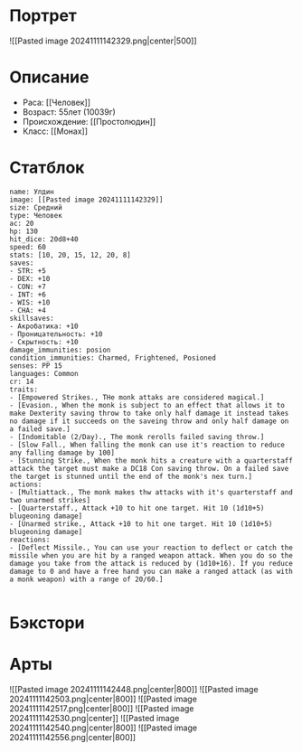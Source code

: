 # Портрет
![[Pasted image 20241111142329.png|center|500]]
# Описание
* Раса: [[Человек]]
* Возраст: 55лет (10039г)
* Происхождение: [[Простолюдин]]
* Класс: [[Монах]]
# Статблок
```statblock  
name: Улдин  
image: [[Pasted image 20241111142329]]
size: Средний  
type: Человек 
ac: 20
hp: 130
hit_dice: 20d8+40
speed: 60
stats: [10, 20, 15, 12, 20, 8]  
saves:  
- STR: +5
- DEX: +10
- CON: +7
- INT: +6
- WIS: +10
- CHA: +4
skillsaves:  
- Акробатика: +10
- Проницательность: +10
- Скрытность: +10
damage_immunities: posion
condition_immunities: Charmed, Frightened, Posioned
senses: PP 15
languages: Common
cr: 14
traits:  
- [Empowered Strikes., THe monk attaks are considered magical.]  
- [Evasion., When the monk is subject to an effect that allows it to make Dexterity saving throw to take only half damage it instead takes no damage if it succeeds on the saveing throw and only half damage on a failed save.]
- [Indomitable (2/Day)., The monk rerolls failed saving throw.]
- [Slow Fall., When falling the monk can use it's reaction to reduce any falling damage by 100]
- [Stunning Strike., When the monk hits a creature with a quarterstaff attack the target must make a DC18 Con saving throw. On a failed save the target is stunned until the end of the monk's nex turn.]
actions:  
- [Multiattack., The monk makes thw attacks with it's quarterstaff and two unarmed strikes]  
- [Quarterstaff., Attack +10 to hit one target. Hit 10 (1d10+5) blugeoning damage]
- [Unarmed strike., Attack +10 to hit one target. Hit 10 (1d10+5) blugeoning damage]
reactions:  
- [Deflect Missile., You can use your reaction to deflect or catch the missile when you are hit by a ranged weapon attack. When you do so the damage you take from the attack is reduced by (1d10+16). If you reduce damage to 0 and have a free hand you can make a ranged attack (as with a monk weapon) with a range of 20/60.]  
```
```statblock

```
# Бэкстори

# Арты
![[Pasted image 20241111142448.png|center|800]]
![[Pasted image 20241111142503.png|center|800]]
![[Pasted image 20241111142517.png|center|800]]
![[Pasted image 20241111142530.png|center]]
![[Pasted image 20241111142540.png|center|800]]
![[Pasted image 20241111142556.png|center|800]]
